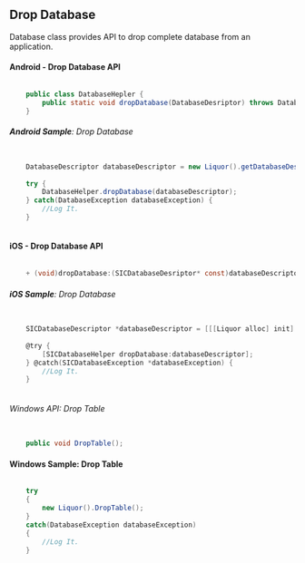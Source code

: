 ## Drop Database

Database class provides API to drop complete database from an application.

#### Android - Drop Database API

```java

    public class DatabaseHepler {
        public static void dropDatabase(DatabaseDesriptor) throws DatabaseException;
    }

```

###### _**Android Sample**_: Drop Database

```java

    DatabaseDescriptor databaseDescriptor = new Liquor().getDatabaseDescriptor();
	
    try {
        DatabaseHelper.dropDatabase(databaseDescriptor);
    } catch(DatabaseException databaseException) {
		//Log It.
    }
 
```


#### iOS - Drop Database API

```objective-c

    + (void)dropDatabase:(SICDatabaseDesriptor* const)databaseDescriptor;

```


###### _**iOS Sample**_: Drop Database

```objective-c

    SICDatabaseDescriptor *databaseDescriptor = [[[Liquor alloc] init] getDatabaseDescriptor];
	
    @try {
        [SICDatabaseHelper dropDatabase:databaseDescriptor];
    } @catch(SICDatabaseException *databaseException) {
		//Log It.
    }
 
```


###### Windows API: Drop Table

```c#

    public void DropTable();

```

#### Windows Sample: Drop Table

```c#

    try 
    {
        new Liquor().DropTable();
    } 
    catch(DatabaseException databaseException) 
    {
		//Log It.
    }

```

